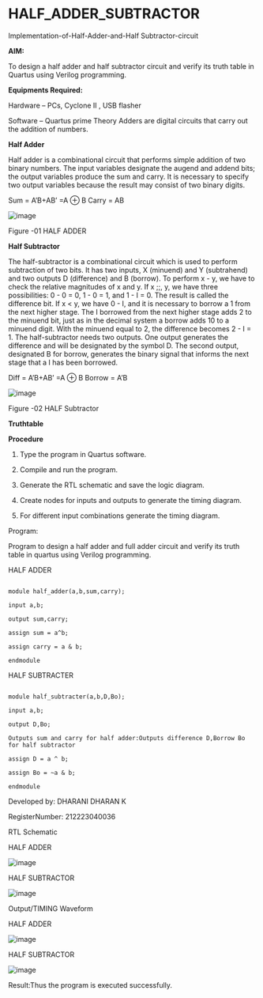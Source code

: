 # HALF_ADDER_SUBTRACTOR

Implementation-of-Half-Adder-and-Half Subtractor-circuit

**AIM:**

To design a half adder and half subtractor circuit and verify its truth table in Quartus using Verilog programming.

**Equipments Required:**

Hardware – PCs, Cyclone II , USB flasher 

Software – Quartus prime Theory Adders are digital circuits that carry out the addition of numbers.

**Half Adder**

Half adder is a combinational circuit that performs simple addition of two binary numbers. The input variables designate the augend and addend bits; the output variables produce the sum and carry. It is necessary to specify two output variables because the result may consist of two binary digits.

Sum = A’B+AB’ =A ⊕ B Carry = AB

![image](https://github.com/naavaneetha/HALF_ADDER_SUBTRACTOR/assets/154305477/bd4a0b2c-cdbc-4184-ab08-81578f121e1f)

Figure -01 HALF ADDER

**Half Subtractor**

The half-subtractor is a combinational circuit which is used to perform subtraction of two bits. It has two inputs, X (minuend) and Y (subtrahend) and two outputs D (difference) and B (borrow). To perform x - y, we have to check the relative magnitudes of x and y. If x ;;, y, we have three possibilities: 0 - 0 = 0, 1 - 0 = 1, and 1 - I = 0. The result is called the difference bit. If x < y, we have 0 - I, and it is necessary to borrow a 1 from the next higher stage. The I borrowed from the next higher stage adds 2 to the minuend bit, just as in the decimal system a borrow adds 10 to a minuend digit. With the minuend equal to 2, the difference becomes 2 - I = 1. The half-subtractor needs two outputs. One output generates the difference and will be designated by the symbol D. The second output, designated B for borrow, generates the binary signal that informs the next stage that a I has been borrowed. 

Diff = A’B+AB’ =A ⊕ B
Borrow = A’B

 ![image](https://github.com/naavaneetha/HALF_ADDER_SUBTRACTOR/assets/154305477/d76b099c-513f-4e7c-843a-e2fd028a531a)

Figure -02 HALF Subtractor

**Truthtable**

**Procedure**

1.	Type the program in Quartus software.

2.	Compile and run the program.

3.	Generate the RTL schematic and save the logic diagram.

4.	Create nodes for inputs and outputs to generate the timing diagram.

5.	For different input combinations generate the timing diagram.


Program:

 Program to design a half adder and full adder circuit and verify its truth table in quartus using Verilog programming.

 HALF ADDER
 ```

module half_adder(a,b,sum,carry);

input a,b;

output sum,carry; 

assign sum = a^b;

assign carry = a & b;

endmodule
```

HALF SUBTRACTER 
```

module half_subtracter(a,b,D,Bo);

input a,b;

output D,Bo; 

Outputs sum and carry for half adder:Outputs difference D,Borrow Bo for half subtractor

assign D = a ^ b;

assign Bo = ~a & b;
  
endmodule
```

Developed by: DHARANI DHARAN K

RegisterNumber: 212223040036

RTL Schematic


HALF ADDER

![image](https://github.com/DHARANIDHARAN03K/HALF_ADDER_SUBTRACTOR/assets/144870858/11a9d8fa-6e66-4c3b-809d-f2b550b095d4)

HALF SUBTRACTOR

![image](https://github.com/DHARANIDHARAN03K/HALF_ADDER_SUBTRACTOR/assets/144870858/e8d8b87e-dc42-4d9c-87a6-872207acec7a)



Output/TIMING Waveform

HALF ADDER

![image](https://github.com/DHARANIDHARAN03K/HALF_ADDER_SUBTRACTOR/assets/144870858/c8ed9bd5-eb0d-4d94-a16b-0500b3a96cdd)

HALF SUBTRACTOR

![image](https://github.com/DHARANIDHARAN03K/HALF_ADDER_SUBTRACTOR/assets/144870858/ca75c51a-215c-4324-a396-95e67605647b)


Result:Thus the program is executed successfully.


